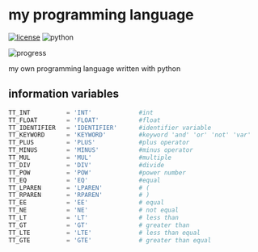 # my programming language

[![license](https://img.shields.io/github/license/slowy07/slowy_programming_language?style=for-the-badge)](LICENSE)
![python](https://img.shields.io/badge/Python-3776AB?style=for-the-badge&logo=python&logoColor=white)

![progress](https://progress-bar.dev/30/)

my own programming language written with python


## information variables
```python
TT_INT			= 'INT'             #int
TT_FLOAT    	= 'FLOAT'           #float
TT_IDENTIFIER	= 'IDENTIFIER'      #identifier variable
TT_KEYWORD		= 'KEYWORD'         #keyword 'and' 'or' 'not' 'var'
TT_PLUS     	= 'PLUS'            #plus operator
TT_MINUS    	= 'MINUS'           #minus operator
TT_MUL      	= 'MUL'             #multiple
TT_DIV      	= 'DIV'             #divide
TT_POW			= 'POW'             #power number
TT_EQ			= 'EQ'              #equal 
TT_LPAREN   	= 'LPAREN'          # (
TT_RPAREN   	= 'RPAREN'          # )
TT_EE			= 'EE'              # equal
TT_NE			= 'NE'              # not equal
TT_LT			= 'LT'              # less than
TT_GT			= 'GT'              # greater than
TT_LTE			= 'LTE'             # less than equal
TT_GTE			= 'GTE'             # greater than equal
```
